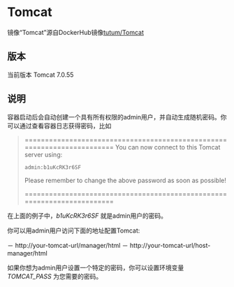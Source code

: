# Tomcat

镜像“Tomcat”源自DockerHub镜像[tutum/Tomcat](https://registry.hub.docker.com/u/tutum/tomcat/)

## 版本

当前版本 Tomcat 7.0.55

## 说明

容器启动后会自动创建一个具有所有权限的admin用户，并自动生成随机密码。你可以通过查看容器日志获得密码，比如

> ========================================================================
> You can now connect to this Tomcat server using:
> 
>     admin:b1uKcRK3r6SF
> 
> Please remember to change the above password as soon as possible!
> 
> ========================================================================

在上面的例子中，*b1uKcRK3r6SF* 就是admin用户的密码。

你可以用admin用户访问下面的地址配置Tomcat:

－ http://your-tomcat-url/manager/html
－ http://your-tomcat-url/host-manager/html

如果你想为admin用户设置一个特定的密码，你可以设置环境变量 *TOMCAT_PASS* 为您需要的密码。


